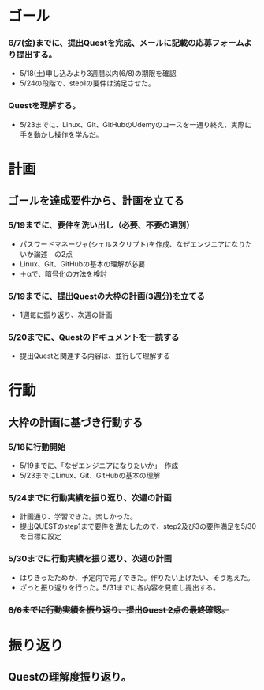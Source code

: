 # ゴール
### 6/7(金)までに、提出Questを完成、メールに記載の応募フォームより提出する。
- 5/18(土)申し込みより3週間以内(6/8)の期限を確認
- 5/24の段階で、step1の要件は満足させた。
### Questを理解する。
- 5/23までに、Linux、Git、GitHubのUdemyのコースを一通り終え、実際に手を動かし操作を学んだ。

# 計画
## ゴールを達成要件から、計画を立てる
### 5/19までに、要件を洗い出し（必要、不要の選別）
- パスワードマネージャ(シェルスクリプト)を作成、なぜエンジニアになりたいか論述　の2点
- Linux、Git、GitHubの基本の理解が必要
- ＋αで、暗号化の方法を検討
### 5/19までに、提出Questの大枠の計画(3週分)を立てる
- 1週毎に振り返り、次週の計画
### 5/20までに、Questのドキュメントを一読する
- 提出Questと関連する内容は、並行して理解する


# 行動
## 大枠の計画に基づき行動する
### 5/18に行動開始
- 5/19までに、「なぜエンジニアになりたいか」　作成
- 5/23までにLinux、Git、GitHubの基本の理解
### 5/24までに行動実績を振り返り、次週の計画
- 計画通り、学習できた。楽しかった。
- 提出QUESTのstep1まで要件を満たしたので、step2及び3の要件満足を5/30を目標に設定
### 5/30までに行動実績を振り返り、次週の計画
- はりきったためか、予定内で完了できた。作りたい上げたい、そう思えた。
- ざっと振り返りを行った。5/31までに各内容を見直し提出する。 
### ~~6/6までに行動実績を振り返り、提出Quest 2点の最終確認。~~


# 振り返り
## Questの理解度振り返り。
